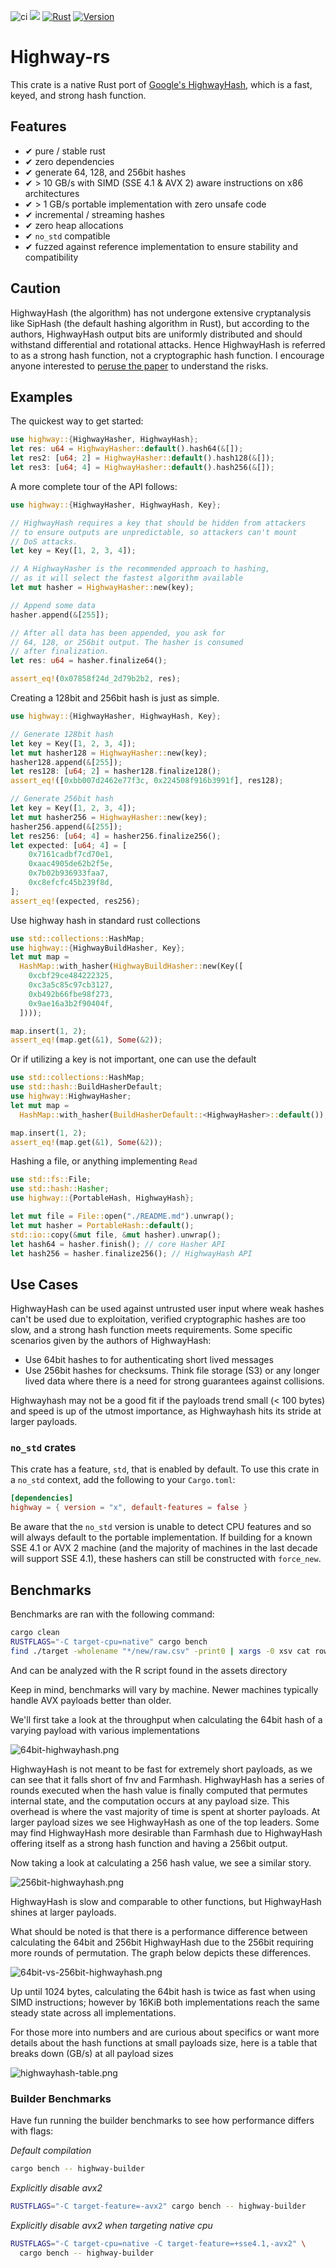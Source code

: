 ![ci](https://github.com/nickbabcock/highway-rs/workflows/ci/badge.svg) [![](https://docs.rs/highway/badge.svg)](https://docs.rs/highway) [![Rust](https://img.shields.io/badge/rust-1.36%2B-blue.svg?maxAge=3600)](https://github.com/nickbabcock/highway-rs) [![Version](https://img.shields.io/crates/v/highway.svg?style=flat-square)](https://crates.io/crates/highway)

# Highway-rs

This crate is a native Rust port of [Google's
HighwayHash](https://github.com/google/highwayhash), which is a fast, keyed, and strong hash
function.

## Features

 - ✔ pure / stable rust
 - ✔ zero dependencies
 - ✔ generate 64, 128, and 256bit hashes
 - ✔ > 10 GB/s with SIMD (SSE 4.1 & AVX 2) aware instructions on x86 architectures
 - ✔ > 1 GB/s portable implementation with zero unsafe code
 - ✔ incremental / streaming hashes
 - ✔ zero heap allocations
 - ✔ `no_std` compatible
 - ✔ fuzzed against reference implementation to ensure stability and compatibility

## Caution

HighwayHash (the algorithm) has not undergone extensive cryptanalysis like SipHash (the default hashing algorithm in Rust), but according to the authors, HighwayHash output bits are uniformly distributed and should withstand differential and rotational attacks. Hence HighwayHash is referred to as a strong hash function, not a cryptographic hash function. I encourage anyone interested to [peruse the paper](https://arxiv.org/abs/1612.06257) to understand the risks.

## Examples

The quickest way to get started:

```rust
use highway::{HighwayHasher, HighwayHash};
let res: u64 = HighwayHasher::default().hash64(&[]);
let res2: [u64; 2] = HighwayHasher::default().hash128(&[]);
let res3: [u64; 4] = HighwayHasher::default().hash256(&[]);
```

A more complete tour of the API follows:

```rust
use highway::{HighwayHasher, HighwayHash, Key};

// HighwayHash requires a key that should be hidden from attackers
// to ensure outputs are unpredictable, so attackers can't mount
// DoS attacks.
let key = Key([1, 2, 3, 4]);

// A HighwayHasher is the recommended approach to hashing,
// as it will select the fastest algorithm available
let mut hasher = HighwayHasher::new(key);

// Append some data
hasher.append(&[255]);

// After all data has been appended, you ask for
// 64, 128, or 256bit output. The hasher is consumed
// after finalization.
let res: u64 = hasher.finalize64();

assert_eq!(0x07858f24d_2d79b2b2, res);
```

Creating a 128bit and 256bit hash is just as simple.

```rust
use highway::{HighwayHasher, HighwayHash, Key};

// Generate 128bit hash
let key = Key([1, 2, 3, 4]);
let mut hasher128 = HighwayHasher::new(key);
hasher128.append(&[255]);
let res128: [u64; 2] = hasher128.finalize128();
assert_eq!([0xbb007d2462e77f3c, 0x224508f916b3991f], res128);

// Generate 256bit hash
let key = Key([1, 2, 3, 4]);
let mut hasher256 = HighwayHasher::new(key);
hasher256.append(&[255]);
let res256: [u64; 4] = hasher256.finalize256();
let expected: [u64; 4] = [
    0x7161cadbf7cd70e1,
    0xaac4905de62b2f5e,
    0x7b02b936933faa7,
    0xc8efcfc45b239f8d,
];
assert_eq!(expected, res256);
```

Use highway hash in standard rust collections

```rust
use std::collections::HashMap;
use highway::{HighwayBuildHasher, Key};
let mut map =
  HashMap::with_hasher(HighwayBuildHasher::new(Key([
    0xcbf29ce484222325,
    0xc3a5c85c97cb3127,
    0xb492b66fbe98f273,
    0x9ae16a3b2f90404f,
  ])));

map.insert(1, 2);
assert_eq!(map.get(&1), Some(&2));
```

Or if utilizing a key is not important, one can use the default

```rust
use std::collections::HashMap;
use std::hash::BuildHasherDefault;
use highway::HighwayHasher;
let mut map =
  HashMap::with_hasher(BuildHasherDefault::<HighwayHasher>::default());

map.insert(1, 2);
assert_eq!(map.get(&1), Some(&2));
```

Hashing a file, or anything implementing `Read`

```rust
use std::fs::File;
use std::hash::Hasher;
use highway::{PortableHash, HighwayHash};

let mut file = File::open("./README.md").unwrap();
let mut hasher = PortableHash::default();
std::io::copy(&mut file, &mut hasher).unwrap();
let hash64 = hasher.finish(); // core Hasher API
let hash256 = hasher.finalize256(); // HighwayHash API
```

## Use Cases

HighwayHash can be used against untrusted user input where weak hashes can't be used due to exploitation, verified cryptographic hashes are too slow, and a strong hash function meets requirements. Some specific scenarios given by the authors of HighwayHash:

- Use 64bit hashes to for authenticating short lived messages
- Use 256bit hashes for checksums. Think file storage (S3) or any longer lived data where there is a need for strong guarantees against collisions.

Highwayhash may not be a good fit if the payloads trend small (< 100 bytes) and speed is up of the utmost importance, as Highwayhash hits its stride at larger payloads.

### `no_std` crates

This crate has a feature, `std`, that is enabled by default. To use this crate
in a `no_std` context, add the following to your `Cargo.toml`:

```toml
[dependencies]
highway = { version = "x", default-features = false }
```

Be aware that the `no_std` version is unable to detect CPU features and so will always default to the portable implementation. If building for a known SSE 4.1 or AVX 2 machine (and the majority of machines in the last decade will support SSE 4.1), these hashers can still be constructed with `force_new`.

## Benchmarks

Benchmarks are ran with the following command:

```bash
cargo clean
RUSTFLAGS="-C target-cpu=native" cargo bench
find ./target -wholename "*/new/raw.csv" -print0 | xargs -0 xsv cat rows > assets/highway.csv
```

And can be analyzed with the R script found in the assets directory

Keep in mind, benchmarks will vary by machine. Newer machines typically handle AVX payloads better than older.

We'll first take a look at the throughput when calculating the 64bit hash of a varying payload with various implementations

![64bit-highwayhash.png](assets/64bit-highwayhash.png)

HighwayHash is not meant to be fast for extremely short payloads, as we can see that it falls short of fnv and Farmhash. HighwayHash has a series of rounds executed when the hash value is finally computed that permutes internal state, and the computation occurs at any payload size. This overhead is where the vast majority of time is spent at shorter payloads. At larger payload sizes we see HighwayHash as one of the top leaders. Some may find HighwayHash more desirable than Farmhash due to HighwayHash offering itself as a strong hash function and having a 256bit output.

Now taking a look at calculating a 256 hash value, we see a similar story.

![256bit-highwayhash.png](assets/256bit-highwayhash.png)

HighwayHash is slow and comparable to other functions, but HighwayHash shines at larger payloads.

What should be noted is that there is a performance difference between calculating the 64bit and 256bit HighwayHash due to the 256bit requiring more rounds of permutation. The graph below depicts these differences.

![64bit-vs-256bit-highwayhash.png](assets/64bit-vs-256bit-highwayhash.png)

Up until 1024 bytes, calculating the 64bit hash is twice as fast when using SIMD instructions; however by 16KiB both implementations reach the same steady state across all implementations.

For those more into numbers and are curious about specifics or want more details about the hash functions at small payloads size, here is a table that breaks down (GB/s) at all payload sizes

![highwayhash-table.png](assets/highwayhash-table.png)

### Builder Benchmarks

Have fun running the builder benchmarks to see how performance differs with flags:

*Default compilation*

```bash
cargo bench -- highway-builder
```

*Explicitly disable avx2*

```bash
RUSTFLAGS="-C target-feature=-avx2" cargo bench -- highway-builder
```

*Explicitly disable avx2 when targeting native cpu*

```bash
RUSTFLAGS="-C target-cpu=native -C target-feature=+sse4.1,-avx2" \
  cargo bench -- highway-builder
```
